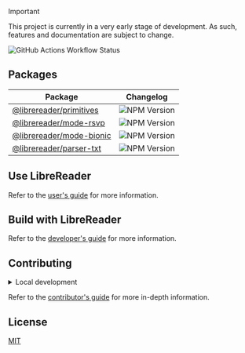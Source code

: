 > [!IMPORTANT]
> This project is currently in a very early stage of development. As such,
> features and documentation are subject to change.

![GitHub Actions Workflow Status](https://img.shields.io/github/actions/workflow/status/ju4n97/librereader/ci.yaml?style=flat-square)

## Packages

| Package                                                                            | Changelog                                                                                            |
| ---------------------------------------------------------------------------------- | ---------------------------------------------------------------------------------------------------- |
| [@librereader/primitives](https://www.npmjs.com/package/@librereader/primitives)   | ![NPM Version](https://img.shields.io/npm/v/@librereader/primitives?style=flat-square&color=yellow)  |
| [@librereader/mode-rsvp](https://www.npmjs.com/package/@librereader/mode-rsvp)     | ![NPM Version](https://img.shields.io/npm/v/@librereader/mode-rsvp?style=flat-square&color=yellow)   |
| [@librereader/mode-bionic](https://www.npmjs.com/package/@librereader/mode-bionic) | ![NPM Version](https://img.shields.io/npm/v/@librereader/mode-bionic?style=flat-square&color=yellow) |
| [@librereader/parser-txt](https://www.npmjs.com/package/@librereader/parser-txt)   | ![NPM Version](https://img.shields.io/npm/v/@librereader/parser-txt?style=flat-square&color=yellow)  |

## Use LibreReader

Refer to the [user's guide](https://librereader.pages.dev/docs/users) for more
information.

## Build with LibreReader

Refer to the [developer's guide](https://librereader.pages.dev/docs/developers) for
more information.

## Contributing

<details>
    <summary>Local development</summary>

- Clone this repository.
- Install the latest version of [Bun](https://bun.sh/).
- Install the project dependencies with `bun install`.
- Run:
  - `bun run dev:play` to start the development server of the web playground.
  - `bun run dev:browser` to start the development server of the browser extension.
  - `bun run test` to run the unit tests.
  - `bun run lint` to run the linter.
  - `bun run format` to run the formatter.

</details>

Refer to the [contributor's guide](CONTRIBUTING.md) for more in-depth
information.

## License

[MIT](LICENSE)
